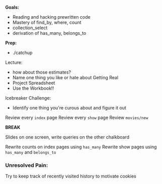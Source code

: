 **Goals:**

- Reading and hacking prewritten code
- Mastery of find_by, where, count
- collection_select
- derivation of has_many, belongs_to

**Prep:**

- ./catchup

Lecture:
  - how about those estimates?
  - Name one thing you like or hate about Getting Real
  - Project Spreadsheet
  - Use the Workbook!!

Icebreaker Challenge:
  - Identify one thing you're curous about and figure it out

Review every `index` page
Review every `show` page
Review `movies/new`


**BREAK**

Slides on one screen, write queries on the other chalkboard

Rewrite counts on index pages using `has_many`
Rewrite show pages using `has_many` and `belongs_to`


### Unresolved Pain:

Try to keep track of recently visited history to motivate cookies
